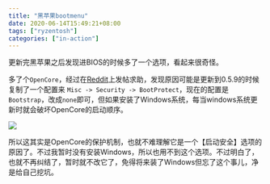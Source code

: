 ```yaml
---
title: "黑苹果bootmenu"
date: 2020-06-14T15:49:21+08:00
tags: ["ryzentosh"]
categories: ["in-action"]
---
```


更新完黑苹果之后发现进BIOS的时候多了一个选项，看起来很奇怪。
<!--more-->

多了个`OpenCore`，经过在[Reddit](https://www.reddit.com/r/hackintosh/comments/h8oiff/theres_a_new_bootdevice_in_bios_entry/)上发帖求助，发现原因可能是更新到0.5.9的时候复制了一个配置来 `Misc -> Security -> BootProtect`，现在的配置是`Bootstrap`，改成`none`即可，但如果安装了Windows系统，每当windows系统更新时就会破坏OpenCore的启动顺序。

![](/images/2020-06-14-15-54-04.png)

所以这其实是OpenCore的保护机制，也就不难理解它是一个【启动安全】选项的原因了。不过我暂时没有安装Windows，所以也用不到这个选项。不过明白了，也就不再纠结了，暂时就不改它了，免得将来装了Windows但忘了这个事儿，净是给自己挖坑。

